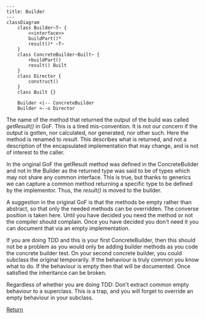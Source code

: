 ```mermaid
---
title: Builder
---
classDiagram
    class Builder~T~ {
        <<interface>>
        buildPart()*
        result()* ~T~
    }
    class ConcreteBuilder~Built~ {
        +buildPart()
        result() Built
    }
    class Director {
        construct()
    }
    class Built {}
    
    Builder <|-- ConcreteBuilder
    Builder <--o Director
```
The name of the method that returned the output of the build was called *getResult()* in GoF. This is a tired
mis-convention. It is not our concern if the output is gotten, nor calculated, nor generated, nor other such. Here the
method is renamed to *result*. This describes what is returned, and not a description of the encapsulated implementation
that may change, and is not of interest to the caller.

In the original GoF the getResult method was defined in the ConcreteBuilder and not in the Builder as the returned type
was said to be of types which may not share any common interface. This is true, but thanks to generics we can capture
a common method returning a specific type to be defined by the implementor. Thus, the *result()* is moved to the
builder.

A suggestion in the original GoF is that the methods be empty rather than abstract, so that only the needed methods can
be overridden. The converse position is taken here. Until you have decided you need the method or not the compiler
should complain. Once you have decided you don't need it you can document that via an empty implementation.

If you are doing TDD and this is your first ConcreteBuilder, then this should not be a problem as you would only be
adding builder methods as you code the concrete builder test. On your second concrete builder, you could subclass the
original temporarily. If the behaviour is truly common you know what to do. If the behaviour is empty then that will be
documented. Once satisfied the inheritance can be broken. 

Regardless of whether you are doing TDD: Don't extract common empty behaviour to a superclass. This is a trap, and you
will forget to override an empty behaviour in your subclass.

[Return](../../../../../../../../README.md)
